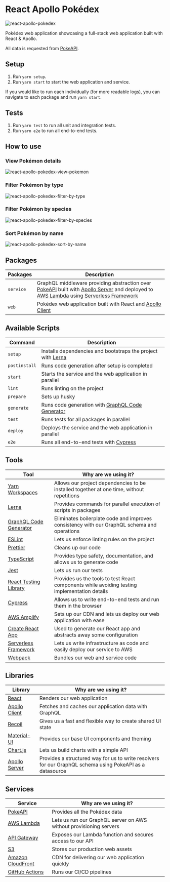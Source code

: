 # React Apollo Pokédex

![react-apollo-pokedex](https://user-images.githubusercontent.com/2181467/117517427-e0e0b780-af50-11eb-86d5-35c15d8be78b.png)

Pokédex web application showcasing a full-stack web application built with React & Apollo.

All data is requested from [PokeAPI](https://pokeapi.co/docs/v2).

## Setup

1. Run `yarn setup`.
2. Run `yarn start` to start the web application and service.

If you would like to run each individually (for more readable logs), you can navigate to each package and run `yarn start`.

## Tests

1. Run `yarn test` to run all unit and integration tests.
2. Run `yarn e2e` to run all end-to-end tests.

## How to use

### View Pokémon details

![react-apollo-pokedex-view-pokemon](https://user-images.githubusercontent.com/2181467/117517374-b55dcd00-af50-11eb-8836-fa36ab262945.gif)

### Filter Pokémon by type

![react-apollo-pokedex-filter-by-type](https://user-images.githubusercontent.com/2181467/117517509-11c0ec80-af51-11eb-94c2-c73c9f38f8cc.gif)

### Filter Pokémon by species

![react-apollo-pokedex-filter-by-species](https://user-images.githubusercontent.com/2181467/117517482-0241a380-af51-11eb-97f9-b35aba2d0e41.gif)

### Sort Pokémon by name

![react-apollo-pokedex-sort-by-name](https://user-images.githubusercontent.com/2181467/117517493-08d01b00-af51-11eb-89b7-6bed3b6391fd.gif)

## Packages

| Packages  | Description                                                                                                                                                                                                                                                                              |
| --------- | ---------------------------------------------------------------------------------------------------------------------------------------------------------------------------------------------------------------------------------------------------------------------------------------- |
| `service` | GraphQL middleware providing abstraction over [PokeAPI](https://pokeapi.co/docs/v2) built with [Apollo Server](https://www.apollographql.com/docs/apollo-server/) and deployed to [AWS Lambda](https://aws.amazon.com/lambda/) using [Serverless Framework](https://www.serverless.com/) |
| `web`     | Pokédex web application built with React and [Apollo Client](https://www.apollographql.com/docs/react/)                                                                                                                                                                                  |

## Available Scripts

| Command       | Description                                                                                                                          |
| ------------- | ------------------------------------------------------------------------------------------------------------------------------------ |
| `setup`       | Installs dependencies and bootstraps the project with [Lerna](https://github.com/lerna/lerna/blob/main/commands/bootstrap/README.md) |
| `postinstall` | Runs code generation after setup is completed                                                                                        |
| `start`       | Starts the service and the web application in parallel                                                                               |
| `lint`        | Runs linting on the project                                                                                                          |
| `prepare`     | Sets up husky                                                                                                                        |
| `generate`    | Runs code generation with [GraphQL Code Generator](https://www.graphql-code-generator.com/)                                          |
| `test`        | Runs tests for all packages in parallel                                                                                              |
| `deploy`      | Deploys the service and the web application in parallel                                                                              |
| `e2e`         | Runs all end-to-end tests with [Cypress](https://www.cypress.io/)                                                                    |

## Tools

| Tool                                                                                  | Why are we using it?                                                                         |
| ------------------------------------------------------------------------------------- | -------------------------------------------------------------------------------------------- |
| [Yarn Workspaces](https://classic.yarnpkg.com/en/docs/workspaces/)                    | Allows our project dependencies to be installed together at one time, without repetitions    |
| [Lerna](https://github.com/lerna/lerna)                                               | Provides commands for parallel execution of scripts in packages                              |
| [GraphQL Code Generator](https://www.graphql-code-generator.com/)                     | Eliminates boilerplate code and improves consistency with our GraphQL schema and operations  |
| [ESLint](https://eslint.org/)                                                         | Lets us enforce linting rules on the project                                                 |
| [Prettier](https://prettier.io/)                                                      | Cleans up our code                                                                           |
| [TypeScript](https://www.typescriptlang.org/)                                         | Provides type safety, documentation, and allows us to generate code                          |
| [Jest](https://jestjs.io/)                                                            | Lets us run our tests                                                                        |
| [React Testing Library](https://testing-library.com/docs/react-testing-library/intro) | Provides us the tools to test React components while avoiding testing implementation details |
| [Cypress](https://www.cypress.io/)                                                    | Allows us to write end-to-end tests and run them in the browser                              |
| [AWS Amplify](https://www.serverless.com/)                                            | Sets up our CDN and lets us deploy our web application with ease                             |
| [Create React App](https://reactjs.org/docs/create-a-new-react-app.html)              | Used to generate our React app and abstracts away some configuration                         |
| [Serverless Framework](https://www.serverless.com/)                                   | Lets us write infrastructure as code and easily deploy our service to AWS                    |
| [Webpack](https://webpack.js.org/)                                                    | Bundles our web and service code                                                             |

## Libraries

| Library                                                            | Why are we using it?                                                                                     |
| ------------------------------------------------------------------ | -------------------------------------------------------------------------------------------------------- |
| [React](https://reactjs.org/)                                      | Renders our web application                                                                              |
| [Apollo Client](https://www.apollographql.com/docs/react/)         | Fetches and caches our application data with GraphQL                                                     |
| [Recoil](https://recoiljs.org/)                                    | Gives us a fast and flexible way to create shared UI state                                               |
| [Material-UI](https://material-ui.com/)                            | Provides our base UI components and theming                                                              |
| [Chart.js](https://www.chartjs.org/)                               | Lets us build charts with a simple API                                                                   |
| [Apollo Server](https://www.apollographql.com/docs/apollo-server/) | Provides a structured way for us to write resolvers for our GraphQL schema using PokeAPI as a datasource |

## Services

| Service                                                 | Why are we using it?                                               |
| ------------------------------------------------------- | ------------------------------------------------------------------ |
| [PokeAPI](https://pokeapi.co/docs/v2/)                  | Provides all the Pokédex data                                      |
| [AWS Lambda](https://aws.amazon.com/lambda/)            | Lets us run our GraphQL server on AWS without provisioning servers |
| [API Gateway](https://recoiljs.org/)                    | Exposes our Lambda function and secures access to our API          |
| [S3](https://aws.amazon.com/s3/)                        | Stores our production web assets                                   |
| [Amazon CloudFront](https://aws.amazon.com/cloudfront/) | CDN for delivering our web application quickly                     |
| [GitHub Actions](https://github.com/features/actions)   | Runs our CI/CD pipelines                                           |
